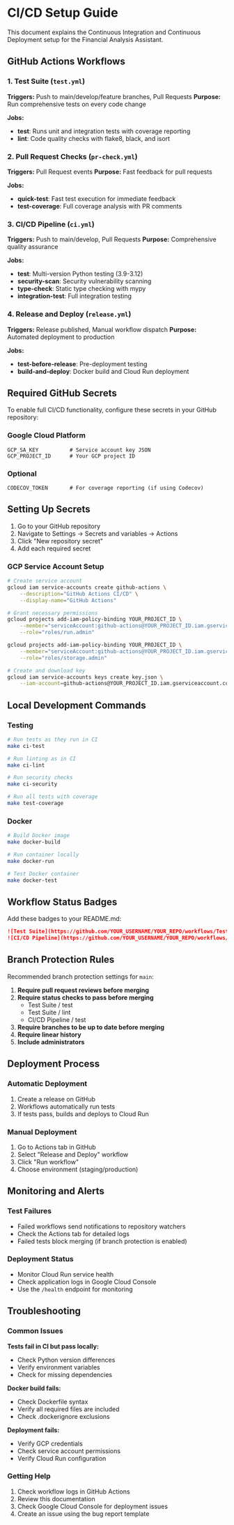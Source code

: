 # CI/CD Setup Guide

This document explains the Continuous Integration and Continuous Deployment setup for the Financial Analysis Assistant.

## GitHub Actions Workflows

### 1. Test Suite (`test.yml`)
**Triggers:** Push to main/develop/feature branches, Pull Requests
**Purpose:** Run comprehensive tests on every code change

**Jobs:**
- **test**: Runs unit and integration tests with coverage reporting
- **lint**: Code quality checks with flake8, black, and isort

### 2. Pull Request Checks (`pr-check.yml`)
**Triggers:** Pull Request events
**Purpose:** Fast feedback for pull requests

**Jobs:**
- **quick-test**: Fast test execution for immediate feedback
- **test-coverage**: Full coverage analysis with PR comments

### 3. CI/CD Pipeline (`ci.yml`)
**Triggers:** Push to main/develop, Pull Requests
**Purpose:** Comprehensive quality assurance

**Jobs:**
- **test**: Multi-version Python testing (3.9-3.12)
- **security-scan**: Security vulnerability scanning
- **type-check**: Static type checking with mypy
- **integration-test**: Full integration testing

### 4. Release and Deploy (`release.yml`)
**Triggers:** Release published, Manual workflow dispatch
**Purpose:** Automated deployment to production

**Jobs:**
- **test-before-release**: Pre-deployment testing
- **build-and-deploy**: Docker build and Cloud Run deployment

## Required GitHub Secrets

To enable full CI/CD functionality, configure these secrets in your GitHub repository:

### Google Cloud Platform
```
GCP_SA_KEY          # Service account key JSON
GCP_PROJECT_ID      # Your GCP project ID
```

### Optional
```
CODECOV_TOKEN       # For coverage reporting (if using Codecov)
```

## Setting Up Secrets

1. Go to your GitHub repository
2. Navigate to Settings → Secrets and variables → Actions
3. Click "New repository secret"
4. Add each required secret

### GCP Service Account Setup
```bash
# Create service account
gcloud iam service-accounts create github-actions \
    --description="GitHub Actions CI/CD" \
    --display-name="GitHub Actions"

# Grant necessary permissions
gcloud projects add-iam-policy-binding YOUR_PROJECT_ID \
    --member="serviceAccount:github-actions@YOUR_PROJECT_ID.iam.gserviceaccount.com" \
    --role="roles/run.admin"

gcloud projects add-iam-policy-binding YOUR_PROJECT_ID \
    --member="serviceAccount:github-actions@YOUR_PROJECT_ID.iam.gserviceaccount.com" \
    --role="roles/storage.admin"

# Create and download key
gcloud iam service-accounts keys create key.json \
    --iam-account=github-actions@YOUR_PROJECT_ID.iam.gserviceaccount.com
```

## Local Development Commands

### Testing
```bash
# Run tests as they run in CI
make ci-test

# Run linting as in CI
make ci-lint

# Run security checks
make ci-security

# Run all tests with coverage
make test-coverage
```

### Docker
```bash
# Build Docker image
make docker-build

# Run container locally
make docker-run

# Test Docker container
make docker-test
```

## Workflow Status Badges

Add these badges to your README.md:

```markdown
![Test Suite](https://github.com/YOUR_USERNAME/YOUR_REPO/workflows/Test%20Suite/badge.svg)
![CI/CD Pipeline](https://github.com/YOUR_USERNAME/YOUR_REPO/workflows/CI%2FCD%20Pipeline/badge.svg)
```

## Branch Protection Rules

Recommended branch protection settings for `main`:

1. **Require pull request reviews before merging**
2. **Require status checks to pass before merging**
   - Test Suite / test
   - Test Suite / lint
   - CI/CD Pipeline / test
3. **Require branches to be up to date before merging**
4. **Require linear history**
5. **Include administrators**

## Deployment Process

### Automatic Deployment
1. Create a release on GitHub
2. Workflows automatically run tests
3. If tests pass, builds and deploys to Cloud Run

### Manual Deployment
1. Go to Actions tab in GitHub
2. Select "Release and Deploy" workflow
3. Click "Run workflow"
4. Choose environment (staging/production)

## Monitoring and Alerts

### Test Failures
- Failed workflows send notifications to repository watchers
- Check the Actions tab for detailed logs
- Failed tests block merging (if branch protection is enabled)

### Deployment Status
- Monitor Cloud Run service health
- Check application logs in Google Cloud Console
- Use the `/health` endpoint for monitoring

## Troubleshooting

### Common Issues

**Tests fail in CI but pass locally:**
- Check Python version differences
- Verify environment variables
- Check for missing dependencies

**Docker build fails:**
- Check Dockerfile syntax
- Verify all required files are included
- Check .dockerignore exclusions

**Deployment fails:**
- Verify GCP credentials
- Check service account permissions
- Verify Cloud Run configuration

### Getting Help

1. Check workflow logs in GitHub Actions
2. Review this documentation
3. Check Google Cloud Console for deployment issues
4. Create an issue using the bug report template